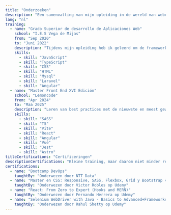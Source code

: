 ```yaml
---
title: "Onderzoeken"
description: "Een samenvatting van mijn opleiding in de wereld van webontwikkeling"
lang: "nl"
training:
  - name: "Grado Superior de desarrollo de Aplicaciones Web"
    school: "I.E.S Vega de Mijas"
    from: "Sep 2020"
    to: "Juni 2022"
    description: "Tijdens mijn opleiding heb ik geleerd om de frameworks Angular en Laravel te gebruiken. Databasebeheer met MySQL en nog veel meer"
    skills:
      - skill: "JavaScript"
      - skill: "TypeScript"
      - skill: "CSS"
      - skill: "HTML"
      - skill: "Mysql"
      - skill: "Laravel"
      - skill: "Angular"
  - name: "Master Front End XVI Edición"
    school: "Lemoncode"
    from: "Apr 2024"
    to: "Maa 2025"
    description: "Leren van best practices met de nieuwste en meest gewilde technologieën in de frontend"
    skills:
      - skill: "SASS"
      - skill: "TS"
      - skill: "Vite"
      - skill: "React"
      - skill: "Angular"
      - skill: "Vue"
      - skill: "Jest"
      - skill: "Astro"
titleCertifications: "Certificeringen"
descriptionCertifications: "Kleine training, maar daarom niet minder relevant. Van een bootcamp tot cursussen op online platforms."
certifications:
  - name: "Bootcamp DevOps"
    taughtBy: "Onderwezen door NTT Data"
  - name: "Master en CSS: Responsive, SASS, Flexbox, Grid y Bootstrap 4"
    taughtBy: "Onderwezen door Victor Robles op Udemy"
  - name: "React: From Zero to Expert (Hooks and MERN)"
    taughtBy: "Onderwezen door Fernando Herrera op Udemy"
  - name: "Selenium WebDriver with Java - Basics to Advanced+Frameworks"
    taughtBy: "Onderwezen door Rahul Shetty op Udemy"
---
```


